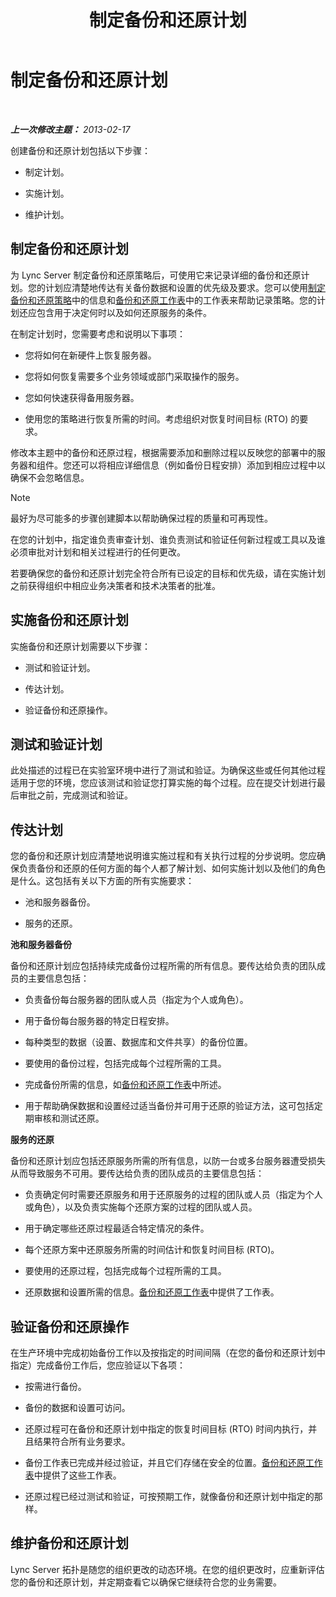 ﻿---
title: 制定备份和还原计划
TOCTitle: 制定备份和还原计划
ms:assetid: 9f562ef1-3804-41e2-b3e4-d45b2e8c63c9
ms:mtpsurl: https://technet.microsoft.com/zh-cn/library/Hh202183(v=OCS.15)
ms:contentKeyID: 52061079
ms.date: 05/19/2016
mtps_version: v=OCS.15
ms.translationtype: HT
---

# 制定备份和还原计划

 

_**上一次修改主题：** 2013-02-17_

创建备份和还原计划包括以下步骤：

  - 制定计划。

  - 实施计划。

  - 维护计划。

## 制定备份和还原计划

为 Lync Server 制定备份和还原策略后，可使用它来记录详细的备份和还原计划。您的计划应清楚地传达有关备份数据和设置的优先级及要求。您可以使用[制定备份和还原策略](lync-server-2013-establishing-a-backup-and-restoration-strategy.md)中的信息和[备份和还原工作表](lync-server-2013-backup-and-restoration-worksheets.md)中的工作表来帮助记录策略。您的计划还应包含用于决定何时以及如何还原服务的条件。

在制定计划时，您需要考虑和说明以下事项：

  - 您将如何在新硬件上恢复服务器。

  - 您将如何恢复需要多个业务领域或部门采取操作的服务。

  - 您如何快速获得备用服务器。

  - 使用您的策略进行恢复所需的时间。考虑组织对恢复时间目标 (RTO) 的要求。

修改本主题中的备份和还原过程，根据需要添加和删除过程以反映您的部署中的服务器和组件。您还可以将相应详细信息（例如备份日程安排）添加到相应过程中以确保不会忽略信息。

> [!NOTE]  
> 最好为尽可能多的步骤创建脚本以帮助确保过程的质量和可再现性。



在您的计划中，指定谁负责审查计划、谁负责测试和验证任何新过程或工具以及谁必须审批对计划和相关过程进行的任何更改。

若要确保您的备份和还原计划完全符合所有已设定的目标和优先级，请在实施计划之前获得组织中相应业务决策者和技术决策者的批准。

## 实施备份和还原计划

实施备份和还原计划需要以下步骤：

  - 测试和验证计划。

  - 传达计划。

  - 验证备份和还原操作。

## 测试和验证计划

此处描述的过程已在实验室环境中进行了测试和验证。为确保这些或任何其他过程适用于您的环境，您应该测试和验证您打算实施的每个过程。应在提交计划进行最后审批之前，完成测试和验证。

## 传达计划

您的备份和还原计划应清楚地说明谁实施过程和有关执行过程的分步说明。您应确保负责备份和还原的任何方面的每个人都了解计划、如何实施计划以及他们的角色是什么。这包括有关以下方面的所有实施要求：

  - 池和服务器备份。

  - 服务的还原。

**池和服务器备份**

备份和还原计划应包括持续完成备份过程所需的所有信息。要传达给负责的团队成员的主要信息包括：

  - 负责备份每台服务器的团队或人员（指定为个人或角色）。

  - 用于备份每台服务器的特定日程安排。

  - 每种类型的数据（设置、数据库和文件共享）的备份位置。

  - 要使用的备份过程，包括完成每个过程所需的工具。

  - 完成备份所需的信息，如[备份和还原工作表](lync-server-2013-backup-and-restoration-worksheets.md)中所述。

  - 用于帮助确保数据和设置经过适当备份并可用于还原的验证方法，这可包括定期审核和测试还原。

**服务的还原**

备份和还原计划应包括还原服务所需的所有信息，以防一台或多台服务器遭受损失从而导致服务不可用。要传达给负责的团队成员的主要信息包括：

  - 负责确定何时需要还原服务和用于还原服务的过程的团队或人员（指定为个人或角色），以及负责实施每个还原方案的过程的团队或人员。

  - 用于确定哪些还原过程最适合特定情况的条件。

  - 每个还原方案中还原服务所需的时间估计和恢复时间目标 (RTO)。

  - 要使用的还原过程，包括完成每个过程所需的工具。

  - 还原数据和设置所需的信息。[备份和还原工作表](lync-server-2013-backup-and-restoration-worksheets.md)中提供了工作表。

## 验证备份和还原操作

在生产环境中完成初始备份工作以及按指定的时间间隔（在您的备份和还原计划中指定）完成备份工作后，您应验证以下各项：

  - 按需进行备份。

  - 备份的数据和设置可访问。

  - 还原过程可在备份和还原计划中指定的恢复时间目标 (RTO) 时间内执行，并且结果符合所有业务要求。

  - 备份工作表已完成并经过验证，并且它们存储在安全的位置。[备份和还原工作表](lync-server-2013-backup-and-restoration-worksheets.md)中提供了这些工作表。

  - 还原过程已经过测试和验证，可按预期工作，就像备份和还原计划中指定的那样。

## 维护备份和还原计划

Lync Server 拓扑是随您的组织更改的动态环境。在您的组织更改时，应重新评估您的备份和还原计划，并定期查看它以确保它继续符合您的业务需要。

